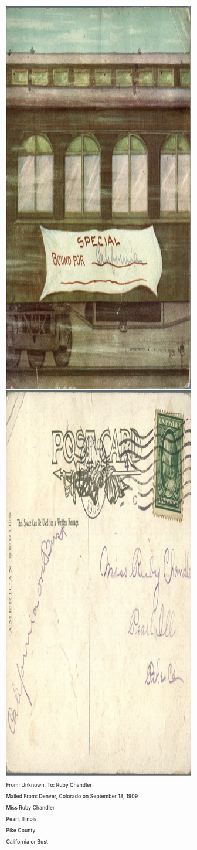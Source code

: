 <html><body><a href="/wp-content/uploads/2014/05/postcard-2014-20140514_19191965_0256.jpg"><img class="alignnone size-full wp-image-705" src="/wp-content/uploads/2014/05/postcard-2014-20140514_19191965_0256.jpg" alt="postcard-2014-20140514_19191965_0256" width="1526" height="1046"></a> <a href="/wp-content/uploads/2014/05/postcard-2014-20140514_19192775_0257.jpg"><img class="alignnone size-full wp-image-706" src="/wp-content/uploads/2014/05/postcard-2014-20140514_19192775_0257.jpg" alt="postcard-2014-20140514_19192775_0257" width="1546" height="1051"></a>



From: Unknown, To: Ruby Chandler

Mailed From: Denver, Colorado on September 18, 1909



Miss Ruby Chandler

Pearl, Illinois

Pike County



California or Bust</body></html>